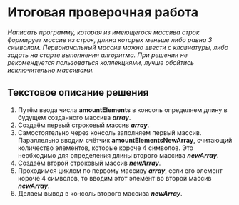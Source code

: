 # Итоговая проверочная работа
*Написать программу, которая из имеющегося массива строк формирует массив из строк, длина которых меньше либо равна 3 символам. Первоначальный массив можно ввести с клавиатуры, либо задать на старте выполнения алгоритма. При решении не рекомендуется пользоваться коллекциями, лучше обойтись исключительно массивами.*

## Текстовое описание решения
1. Путём ввода числа **amountElements** в консоль определяем длину в будущем созданного массива **_array_**.
2. Создаём первый строковый массив **_array_**.
3. Самостоятельно через консоль заполняем первый массив. Параллельно вводим счётчик **amountElementsNewArray**, считающий количество элементов, которые короче 4 символов. Это необходимо для определения длины второго массива **_newArray_**.
4. Создаём второй строковый массив **_newArray_**.
5. Проходимся циклом по первому массиву **_array_**, если его элемент короче 4 символов, то вводим этот элемент во второй массив **_newArray_**.
6. Делаем вывод в консоль второго массива  **_newArray_**.